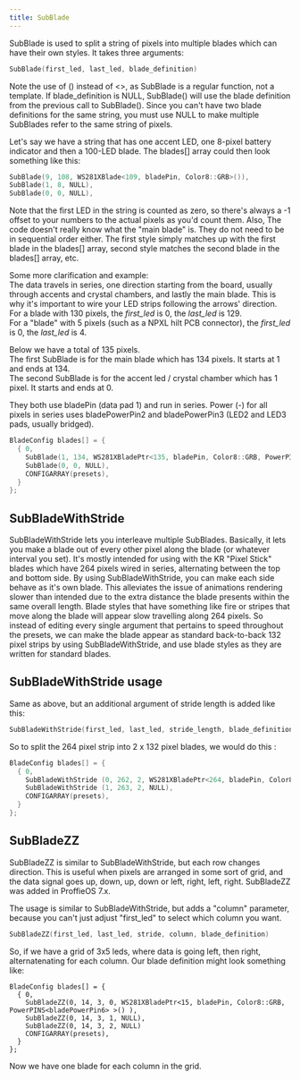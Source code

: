 ```yaml
---
title: SubBlade
---
```

SubBlade is used to split a string of pixels into multiple blades which can have their own styles. It takes three arguments:

```cpp
SubBlade(first_led, last_led, blade_definition)
```

Note the use of () instead of <>, as SubBlade is a regular function, not a template. If blade_definition is NULL, SubBlade() will use the blade definition from the previous call to SubBlade(). Since you can't have two blade definitions for the same string, you must use NULL to make multiple SubBlades refer to the same string of pixels.

Let's say we have a string that has one accent LED, one 8-pixel battery indicator and then a 100-LED blade. The blades[] array could then look something like this:

```cpp
SubBlade(9, 108, WS281XBlade<109, bladePin, Color8::GRB>()),
SubBlade(1, 8, NULL),
SubBlade(0, 0, NULL),

```

Note that the first LED in the string is counted as zero, so there's always a -1 offset to your numbers to the actual pixels as you'd count them.
Also, The code doesn't really know what the "main blade" is.
They do not need to be in sequential order either.
The first style simply matches up with the first blade in the blades[] array,
second style matches the second blade in the blades[] array, etc.


Some more clarification and example:<br/>The data travels in series, one direction starting from the board, usually through accents and crystal chambers, and lastly the main blade.
This is why it's important to wire your LED strips following the arrows' direction.<br/>
For a blade with 130 pixels, the _first_led_ is 0, the _last_led_ is 129.<br/>
For a "blade" with 5 pixels (such as a NPXL hilt PCB connector), the _first_led_ is 0, the _last_led_ is 4.<br/>

Below we have a total of 135 pixels.<br/>
The first SubBlade is for the main blade which has 134 pixels.  It starts at 1 and ends at 134.<br/>
The second SubBlade is for the accent led / crystal chamber which has 1 pixel.  It starts and ends at 0.<br/>

They both use bladePin (data pad 1) and run in series. Power (-) for all pixels in series uses bladePowerPin2 and bladePowerPin3 (LED2 and LED3 pads, usually bridged).

```cpp
BladeConfig blades[] = {
  { 0,
    SubBlade(1, 134, WS281XBladePtr<135, bladePin, Color8::GRB, PowerPINS<bladePowerPin2, bladePowerPin3>>()),	
    SubBlade(0, 0, NULL),
    CONFIGARRAY(presets),
  }
};
````

## SubBladeWithStride

SubBladeWithStride lets you interleave multiple SubBlades.
Basically, it lets you make a blade out of every other pixel along the blade (or whatever interval you set).
It's mostly intended for using with the KR "Pixel Stick" blades which have 264 pixels wired in series, alternating between the top and bottom side.
By using SubBladeWithStride, you can make each side behave as it's own blade.
This alleviates the issue of animations rendering slower than intended due to the extra distance the blade presents within the same overall length.
Blade styles that have something like fire or stripes that move along the blade will appear slow travelling along 264 pixels.
So instead of editing every single argument that pertains to speed throughout the presets, we can make the blade appear as standard back-to-back 132 pixel strips by using SubBladeWithStride, and use blade styles as they are written for standard blades.

## SubBladeWithStride usage

Same as above, but an additional argument of stride length is added like this:

```cpp
SubBladeWithStride(first_led, last_led, stride_length, blade_definition)
```

So to split the 264 pixel strip into 2 x 132 pixel blades, we would do this :

```cpp
BladeConfig blades[] = {
  { 0,
    SubBladeWithStride (0, 262, 2, WS281XBladePtr<264, bladePin, Color8::GRB, PowerPINS<bladePowerPin2, bladePowerPin3> >() ),
    SubBladeWithStride (1, 263, 2, NULL),
    CONFIGARRAY(presets),
  }
};
```

## SubBladeZZ

SubBladeZZ is similar to SubBladeWithStride, but each row changes direction. This is useful when pixels are arranged in some sort of grid, and the data signal goes up, down, up, down or left, right, left, right. SubBladeZZ was added in ProffieOS 7.x.

The usage is similar to SubBladeWithStride, but adds a "column" parameter, because you can't just adjust "first_led" to select which column you want.
```cpp
SubBladeZZ(first_led, last_led, stride, column, blade_definition)
```

So, if we have a grid of 3x5 leds, where data is going left, then right, alternatenating for each column. Our blade definition might look something like:
```
BladeConfig blades[] = {
  { 0,
    SubBladeZZ(0, 14, 3, 0, WS281XBladePtr<15, bladePin, Color8::GRB, PowerPINS<bladePowerPin6> >() ),
    SubBladeZZ(0, 14, 3, 1, NULL),
    SubBladeZZ(0, 14, 3, 2, NULL)
    CONFIGARRAY(presets),
  }
};
```

Now we have one blade for each column in the grid.


